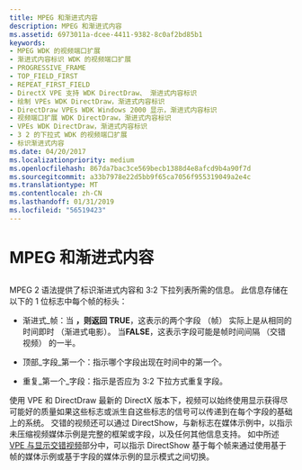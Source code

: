 ```yaml
---
title: MPEG 和渐进式内容
description: MPEG 和渐进式内容
ms.assetid: 6973011a-dcee-4411-9382-8c0af2bd85b1
keywords:
- MPEG WDK 的视频端口扩展
- 渐进式内容标识 WDK 的视频端口扩展
- PROGRESSIVE_FRAME
- TOP_FIELD_FIRST
- REPEAT_FIRST_FIELD
- DirectX VPE 支持 WDK DirectDraw、 渐进式内容标识
- 绘制 VPEs WDK DirectDraw，渐进式内容标识
- DirectDraw VPEs WDK Windows 2000 显示，渐进式内容标识
- 视频端口扩展 WDK DirectDraw，渐进式内容标识
- VPEs WDK DirectDraw，渐进式内容标识
- 3 2 的下拉式 WDK 的视频端口扩展
- 标识渐进式内容
ms.date: 04/20/2017
ms.localizationpriority: medium
ms.openlocfilehash: 867da7bac3ce569becb1388d4e8afcd9b4a90f7d
ms.sourcegitcommit: a33b7978e22d5bb9f65ca7056f955319049a2e4c
ms.translationtype: MT
ms.contentlocale: zh-CN
ms.lasthandoff: 01/31/2019
ms.locfileid: "56519423"
---
```

# <a name="mpeg-and-progressive-content"></a>MPEG 和渐进式内容


## <span id="ddk_mpeg_and_progressive_content_gg"></span><span id="DDK_MPEG_AND_PROGRESSIVE_CONTENT_GG"></span>


MPEG 2 语法提供了标识渐进式内容和 3:2 下拉列表所需的信息。 此信息存储在以下的 1 位标志中每个帧的标头：

-   渐进式\_帧：当 **，则返回 TRUE**，这表示的两个字段 （帧） 实际上是从相同的时间即时 （渐进式电影）。 当**FALSE**，这表示字段可能是帧时间间隔 （交错视频） 的一半。

-   顶部\_字段\_第一个：指示哪个字段出现在时间中的第一个。

-   重复\_第一个\_字段：指示是否应为 3:2 下拉方式重复字段。

使用 VPE 和 DirectDraw 最新的 DirectX 版本下，视频可以始终使用显示获得尽可能好的质量如果这些标志或派生自这些标志的信号可以传递到在每个字段的基础上的系统。 交错的视频还可以通过 DirectShow，与新标志在媒体示例中，以指示未压缩视频媒体示例是完整的框架或字段，以及任何其他信息支持。 如中所述[VPE 与显示交错视频](displaying-interleaved-video-with-vpe.md)部分中，可以指示 DirectShow 基于每个帧来通过使用基于帧的媒体示例或基于字段的媒体示例的显示模式之间切换。

 

 





